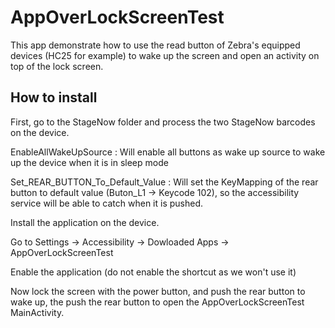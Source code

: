 # AppOverLockScreenTest

This app demonstrate how to use the read button of Zebra's equipped devices (HC25 for example) to wake up the screen and open an activity on top of the lock screen.

## How to install

First, go to the StageNow folder and process the two StageNow barcodes on the device.

EnableAllWakeUpSource : Will enable all buttons as wake up source to wake up the device when it is in sleep mode

Set_REAR_BUTTON_To_Default_Value : Will set the KeyMapping of the rear button to default value (Buton_L1 -> Keycode 102), so the accessibility service will be able to catch when it is pushed.

Install the application on the device.

Go to Settings -> Accessibility -> Dowloaded Apps -> AppOverLockScreenTest

Enable the application (do not enable the shortcut as we won't use it)

Now lock the screen with the power button, and push the rear button to wake up, the push the rear button to open the AppOverLockScreenTest MainActivity.
